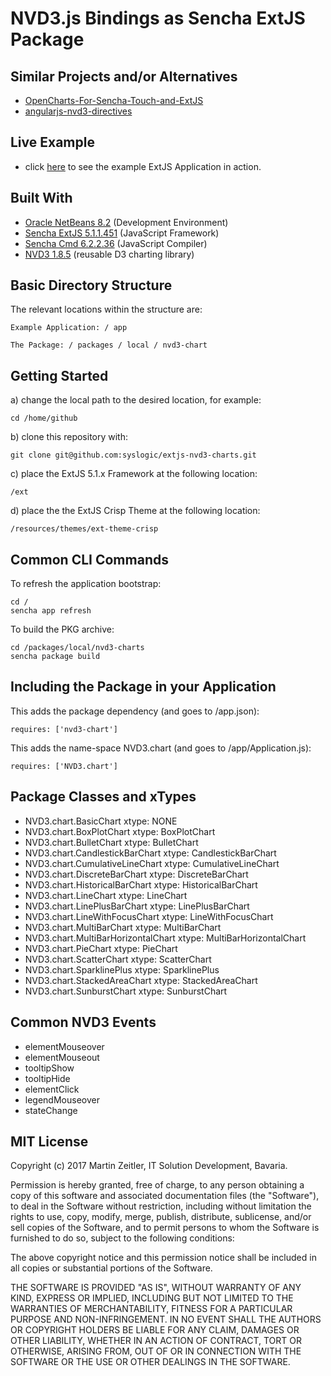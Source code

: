 # NVD3.js Bindings as Sencha ExtJS Package

## Similar Projects and/or Alternatives
* [OpenCharts-For-Sencha-Touch-and-ExtJS](https://github.com/woodenconsulting/OpenCharts-For-Sencha-Touch-and-ExtJS)
* [angularjs-nvd3-directives](https://github.com/angularjs-nvd3-directives/angularjs-nvd3-directives)

## Live Example
* click [here](http://nvd3.syslogic.io) to see the example ExtJS Application in action.

## Built With
* [Oracle NetBeans 8.2](http://www.oracle.com/technetwork/developer-tools/netbeans/index.html) (Development Environment)
* [Sencha ExtJS 5.1.1.451](https://docs.sencha.com/extjs/5.1.1/index.html) (JavaScript Framework)
* [Sencha Cmd 6.2.2.36](https://docs.sencha.com/cmd/index.html) (JavaScript Compiler)
* [NVD3 1.8.5](https://github.com/novus/nvd3) (reusable D3 charting library)

## Basic Directory Structure

The relevant locations within the structure are:

    Example Application: / app

    The Package: / packages / local / nvd3-chart

## Getting Started

a) change the local path to the desired location, for example:

    cd /home/github

b) clone this repository with:

    git clone git@github.com:syslogic/extjs-nvd3-charts.git

c) place the ExtJS 5.1.x Framework at the following location:

    /ext

d) place the the ExtJS Crisp Theme at the following location:

    /resources/themes/ext-theme-crisp

## Common CLI Commands

To refresh the application bootstrap:

    cd /
    sencha app refresh

To build the PKG archive:

    cd /packages/local/nvd3-charts
    sencha package build

## Including the Package in your Application

This adds the package dependency (and goes to /app.json):

    requires: ['nvd3-chart']

This adds the name-space NVD3.chart (and goes to /app/Application.js):

    requires: ['NVD3.chart']

## Package Classes and xTypes

* NVD3.chart.BasicChart              xtype: NONE
* NVD3.chart.BoxPlotChart            xtype: BoxPlotChart
* NVD3.chart.BulletChart             xtype: BulletChart
* NVD3.chart.CandlestickBarChart     xtype: CandlestickBarChart
* NVD3.chart.CumulativeLineChart     xtype: CumulativeLineChart
* NVD3.chart.DiscreteBarChart        xtype: DiscreteBarChart
* NVD3.chart.HistoricalBarChart      xtype: HistoricalBarChart
* NVD3.chart.LineChart               xtype: LineChart
* NVD3.chart.LinePlusBarChart        xtype: LinePlusBarChart
* NVD3.chart.LineWithFocusChart      xtype: LineWithFocusChart
* NVD3.chart.MultiBarChart           xtype: MultiBarChart
* NVD3.chart.MultiBarHorizontalChart xtype: MultiBarHorizontalChart
* NVD3.chart.PieChart                xtype: PieChart
* NVD3.chart.ScatterChart            xtype: ScatterChart
* NVD3.chart.SparklinePlus           xtype: SparklinePlus
* NVD3.chart.StackedAreaChart        xtype: StackedAreaChart
* NVD3.chart.SunburstChart           xtype: SunburstChart

## Common NVD3 Events

* elementMouseover
* elementMouseout
* tooltipShow
* tooltipHide
* elementClick
* legendMouseover
* stateChange

## MIT License

Copyright (c) 2017 Martin Zeitler, IT Solution Development, Bavaria.

Permission is hereby granted, free of charge, to any person obtaining a copy
of this software and associated documentation files (the "Software"), to deal
in the Software without restriction, including without limitation the rights
to use, copy, modify, merge, publish, distribute, sublicense, and/or sell
copies of the Software, and to permit persons to whom the Software is
furnished to do so, subject to the following conditions:

The above copyright notice and this permission notice shall be included in all
copies or substantial portions of the Software.

THE SOFTWARE IS PROVIDED "AS IS", WITHOUT WARRANTY OF ANY KIND, EXPRESS OR
IMPLIED, INCLUDING BUT NOT LIMITED TO THE WARRANTIES OF MERCHANTABILITY,
FITNESS FOR A PARTICULAR PURPOSE AND NON-INFRINGEMENT. IN NO EVENT SHALL THE
AUTHORS OR COPYRIGHT HOLDERS BE LIABLE FOR ANY CLAIM, DAMAGES OR OTHER
LIABILITY, WHETHER IN AN ACTION OF CONTRACT, TORT OR OTHERWISE, ARISING FROM,
OUT OF OR IN CONNECTION WITH THE SOFTWARE OR THE USE OR OTHER DEALINGS IN THE
SOFTWARE.